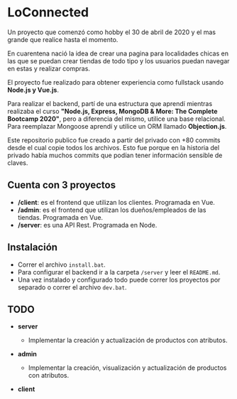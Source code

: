 # LoConnected

Un proyecto que comenzó como hobby el 30 de abril de 2020 y el mas grande que realice hasta el momento.

En cuarentena nació la idea de crear una pagina para localidades chicas en las que se puedan crear tiendas de todo tipo y los usuarios puedan navegar en estas y realizar compras.

El proyecto fue realizado para obtener experiencia como fullstack usando **Node.js y Vue.js**.

Para realizar el backend, partí de una estructura que aprendí mientras realizaba el curso **"Node.js, Express, MongoDB & More: The Complete Bootcamp 2020"**, pero a diferencia del mismo, utilice una base relacional. Para reemplazar Mongoose aprendí y utilice un ORM llamado **Objection.js**.

Este repositorio publico fue creado a partir del privado con +80 commits desde el cual copie todos los archivos. Esto fue porque en la historia del privado había muchos commits que podían tener información sensible de claves.

## Cuenta con 3 proyectos

- **/client**: es el frontend que utilizan los clientes. Programada en Vue.
- **/admin**: es el frontend que utilizan los dueños/empleados de las tiendas. Programada en Vue.
- **/server**: es una API Rest. Programada en Node.

## Instalación

- Correr el archivo `install.bat`.
- Para configurar el backend ir a la carpeta `/server` y leer el `README.md`.
- Una vez instalado y configurado todo puede correr los proyectos por separado o correr el archivo `dev.bat`.

## TODO

- **server**
  - Implementar la creación y actualización de productos con atributos.

- **admin**
  - Implementar la creación, visualización y actualización de productos con atributos.

- **client**
